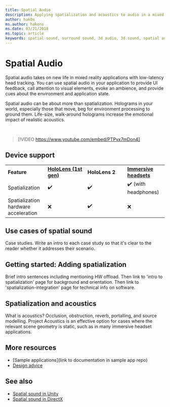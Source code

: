 ```yaml
---
title: Spatial Audio
description: Applying spatialization and acoustics to audio in a mixed reality application allows you to immerse users and enhance UI effectiveness.
author: hak0n
ms.author: hakons
ms.date: 03/21/2018
ms.topic: article
keywords: spatial sound, surround sound, 3d audio, 3d sound, spatial audio
---
```


# Spatial Audio

Spatial audio takes on new life in mixed reality applications with low-latency head tracking. You can use spatial audio in your application to provide UI feedback, call attention to visual elements, evoke an ambience, and provide cues about the environment and application state. 

Spatial audio can be about more than spatialization. Holograms in your world, especially those that move, beg for environment processing to ground them. Life-size, walk-around holograms increase the emotional impact of realistic acoustics. 

<br>

>[!VIDEO https://www.youtube.com/embed/PTPvx7mDon4]

## Device support

<table>
    <colgroup>
    <col width="25%" />
    <col width="25%" />
    <col width="25%" />
    <col width="25%" />
    </colgroup>
    <tr>
        <td><strong>Feature</strong></td>
        <td><a href="hololens-hardware-details.md"><strong>HoloLens (1st gen)</strong></a></td>
        <td><strong>HoloLens 2</strong></td>
        <td><a href="immersive-headset-hardware-details.md"><strong>Immersive headsets</strong></a></td>
    </tr>
     <tr>
        <td>Spatialization</td>
        <td>✔️</td>
        <td>✔️</td>
        <td>✔️ (with headphones)</td>
    </tr>
     <tr>
        <td>Spatialization hardware acceleration</td>
        <td>❌</td>
        <td>✔️</td>
        <td>❌</td>
    </tr>
</table>

## Use cases of spatial sound
Case studies. Write an intro to each case study so that it's clear to the reader whether it addresses their scenario.

## Getting started: Adding spatialization
Brief intro sentences including mentioning HW offload. Then link to 'intro to spatialization' page for background and orientation. Then link to 'spatialization-integration' page for technical info on software.

## Spatialization and acoustics
What is acoustics? Occlusion, obstruction, reverb, portalling, and source modelling. Project Acoustics is an effective option for cases where the relevant scene geometry is static, such as in many immersive headset applications.

## More resources
* [Sample applications](link to documentation in sample app repo)
* [Design advice](spatial-sound-design.md)

## See also
* [Spatial sound in Unity](spatial-sound-in-unity.md)
* [Spatial sound in DirectX](spatial-sound-in-directx.md)


